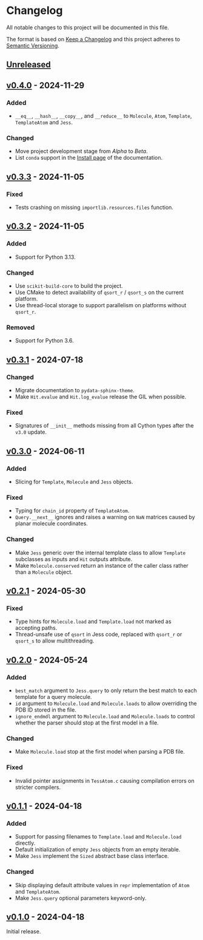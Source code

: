 # Changelog
All notable changes to this project will be documented in this file.

The format is based on [Keep a Changelog](http://keepachangelog.com/en/1.0.0/)
and this project adheres to [Semantic Versioning](http://semver.org/spec/v2.0.0.html).


## [Unreleased]
[Unreleased]: https://github.com/althonos/pyjess/compare/v0.4.0...HEAD


## [v0.4.0] - 2024-11-29
[v0.4.0]: https://github.com/althonos/pyjess/compare/v0.3.3...v0.4.0

### Added
- `__eq__`, `__hash__`, `__copy__`, and `__reduce__` to `Molecule`, `Atom`, `Template`, `TemplateAtom` and `Jess`.

### Changed
- Move project development stage from *Alpha* to *Beta*. 
- List `conda` support in the [Install page](https://pyjess.readthedocs.io/en/latest/guide/install.html) of the documentation.


## [v0.3.3] - 2024-11-05
[v0.3.3]: https://github.com/althonos/pyjess/compare/v0.3.2...v0.3.3

### Fixed
- Tests crashing on missing `importlib.resources.files` function.


## [v0.3.2] - 2024-11-05
[v0.3.2]: https://github.com/althonos/pyjess/compare/v0.3.1...v0.3.2

### Added
- Support for Python 3.13.

### Changed
- Use `scikit-build-core` to build the project.
- Use CMake to detect availability of `qsort_r` / `qsort_s` on the current platform.
- Use thread-local storage to support parallelism on platforms without `qsort_r`.

### Removed
- Support for Python 3.6.


## [v0.3.1] - 2024-07-18
[v0.3.1]: https://github.com/althonos/pyjess/compare/v0.3.0...v0.3.1

### Changed
- Migrate documentation to `pydata-sphinx-theme`.
- Make `Hit.evalue` and `Hit.log_evalue` release the GIL when possible.

### Fixed
- Signatures of `__init__` methods missing from all Cython types after the `v3.0` update.


## [v0.3.0] - 2024-06-11
[v0.3.0]: https://github.com/althonos/pyjess/compare/v0.2.1...v0.3.0

### Added
- Slicing for `Template`, `Molecule` and `Jess` objects.

### Fixed
- Typing for `chain_id` property of `TemplateAtom`.
- `Query.__next__` ignores and raises a warning on `NaN` matrices caused by planar molecule coordinates.

### Changed
- Make `Jess` generic over the internal template class to allow `Template` subclasses as inputs and `Hit` outputs attribute.
- Make `Molecule.conserved` return an instance of the caller class rather than a `Molecule` object.


## [v0.2.1] - 2024-05-30
[v0.2.1]: https://github.com/althonos/pyjess/compare/v0.2.0...v0.2.1

### Fixed
- Type hints for `Molecule.load` and `Template.load` not marked as accepting paths.
- Thread-unsafe use of `qsort` in Jess code, replaced with `qsort_r` or `qsort_s` to allow multithreading.


## [v0.2.0] - 2024-05-24
[v0.2.0]: https://github.com/althonos/pyjess/compare/v0.1.1...v0.2.0

### Added
- `best_match` argument to `Jess.query` to only return the best match to each template for a query molecule.
- `id` argument to `Molecule.load` and `Molecule.loads` to allow overriding the PDB ID stored in the file.
- `ignore_endmdl` argument to `Molecule.load` and `Molecule.loads` to control whether the parser should stop at the first model in a file.

### Changed
- Make `Molecule.load` stop at the first model when parsing a PDB file.

### Fixed
- Invalid pointer assignments in `TessAtom.c` causing compilation errors on stricter compilers.


## [v0.1.1] - 2024-04-18
[v0.1.1]: https://github.com/althonos/pyjess/compare/v0.1.0...v0.1.1

### Added
- Support for passing filenames to `Template.load` and `Molecule.load` directly.
- Default initialization of empty `Jess` objects from an empty iterable.
- Make `Jess` implement the `Sized` abstract base class interface.

### Changed
- Skip displaying default attribute values in `repr` implementation of `Atom` and `TemplateAtom`.
- Make `Jess.query` optional parameters keyword-only.


## [v0.1.0] - 2024-04-18
[v0.1.0]: https://github.com/althonos/pyjess/compare/3f2a7e9...v0.1.0

Initial release.
